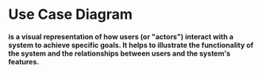 # Use Case Diagram
#### is a visual representation of how users (or "actors") interact with a system to achieve specific goals. It helps to illustrate the functionality of the system and the relationships between users and the system's features.